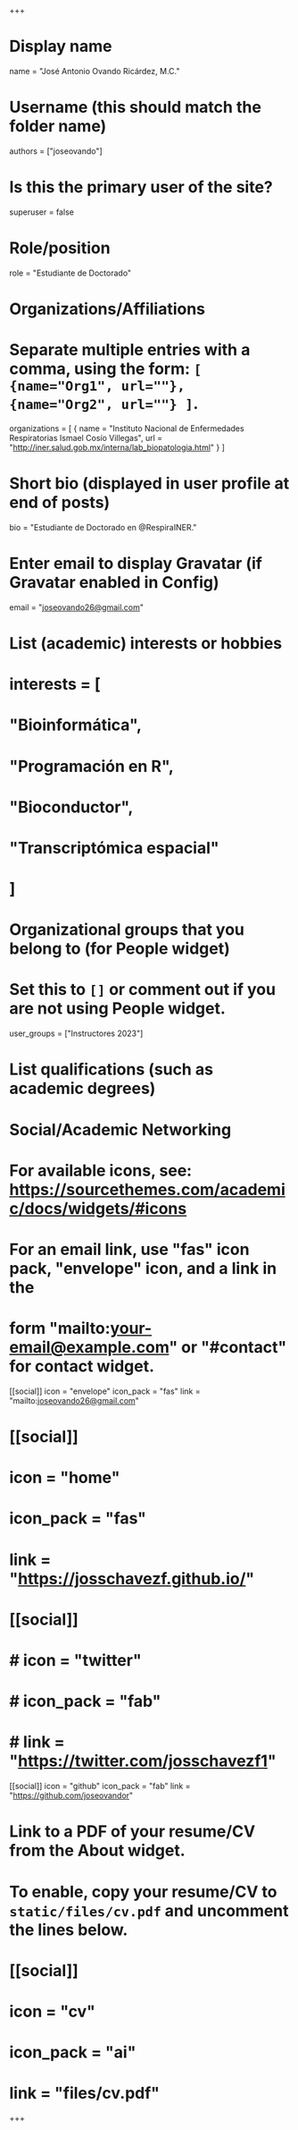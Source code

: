 +++
# Display name
name = "José Antonio Ovando Ricárdez, M.C."

# Username (this should match the folder name)
authors = ["joseovando"]

# Is this the primary user of the site?
superuser = false

# Role/position
role = "Estudiante de Doctorado"

# Organizations/Affiliations
#   Separate multiple entries with a comma, using the form: `[ {name="Org1", url=""}, {name="Org2", url=""} ]`.
organizations = [ { name = "Instituto Nacional de Enfermedades Respiratorias Ismael Cosío Villegas", url = "http://iner.salud.gob.mx/interna/lab_biopatologia.html" } ]

# Short bio (displayed in user profile at end of posts)
bio = "Estudiante de Doctorado en @RespiraINER."

# Enter email to display Gravatar (if Gravatar enabled in Config)
email = "joseovando26@gmail.com"

# List (academic) interests or hobbies
# interests = [
#   "Bioinformática",
#   "Programación en R",
#   "Bioconductor",
#   "Transcriptómica espacial"
# ]

# Organizational groups that you belong to (for People widget)
#   Set this to `[]` or comment out if you are not using People widget.
user_groups = ["Instructores 2023"]

# List qualifications (such as academic degrees)

# Social/Academic Networking
# For available icons, see: https://sourcethemes.com/academic/docs/widgets/#icons
#   For an email link, use "fas" icon pack, "envelope" icon, and a link in the
#   form "mailto:your-email@example.com" or "#contact" for contact widget.

[[social]]
  icon = "envelope"
  icon_pack = "fas"
  link = "mailto:joseovando26@gmail.com"  

# [[social]]
#   icon = "home"
#   icon_pack = "fas"
#   link = "https://josschavezf.github.io/"

# [[social]]
#   # icon = "twitter"
#   # icon_pack = "fab"
#   # link = "https://twitter.com/josschavezf1"

[[social]]
  icon = "github"
  icon_pack = "fab"
  link = "https://github.com/joseovandor"

# Link to a PDF of your resume/CV from the About widget.
# To enable, copy your resume/CV to `static/files/cv.pdf` and uncomment the lines below.
# [[social]]
#   icon = "cv"
#   icon_pack = "ai"
#   link = "files/cv.pdf"

+++

